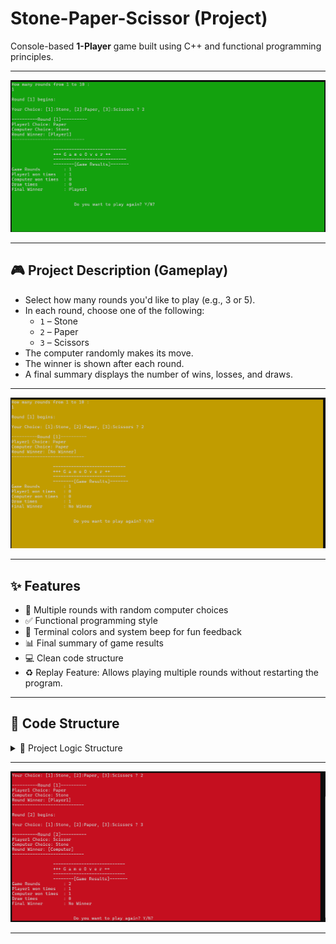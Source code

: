 # Stone-Paper-Scissor (Project)
Console-based **1-Player** game built using C++ and functional programming principles.

---

![Game Screenshot](assets/screenshots/WinnerSituation.png)

---

## 🎮 Project Description (Gameplay)

- Select how many rounds you'd like to play (e.g., 3 or 5).
- In each round, choose one of the following:
  - `1` – Stone
  - `2` – Paper
  - `3` – Scissors
- The computer randomly makes its move.
- The winner is shown after each round.
- A final summary displays the number of wins, losses, and draws.

---

![Game Screenshot](assets/screenshots/DrawSituation.png)


---
## ✨ Features

- 🔁 Multiple rounds with random computer choices
- ✅ Functional programming style
- 🎨 Terminal colors and system beep for fun feedback
- 📊 Final summary of game results
- 💻 Clean code structure
- ♻️ Replay Feature: Allows playing multiple rounds without restarting the program.

---

## 🌳 Code Structure
<details>
<summary>🧠 Project Logic Structure</summary>

├── 🎮 StartGame() # Main game loop and replay handler
│ └── 📦 GameRounds() # Handles multiple rounds
│ └── 🎲 RoundResults() # Shows results for each round
│ └── 🎨 ColorsAndSounds() # Sets color and plays sound

├── 🧮 FinalWinner() # Determines final winner
├── 📊 GameResults() # Displays summary after all rounds
└── ❓ WillContinue() # Asks user if they want to play again

bash
Copy
Edit

</details>

---

![Game Screenshot](assets/screenshots/LoseSituation.png)

---
